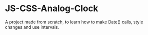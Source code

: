 # JS-CSS-Analog-Clock

A project made from scratch, to learn how to make Date() calls, style changes and use intervals.
